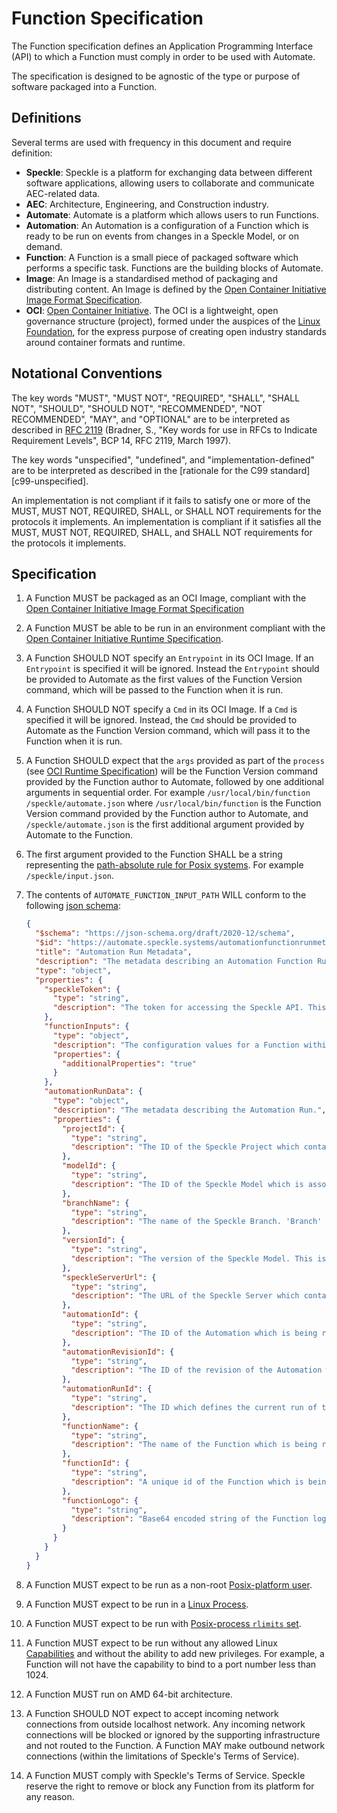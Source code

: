 # Function Specification

The Function specification defines an Application Programming Interface (API) to which a Function must comply in order to be used with Automate.

The specification is designed to be agnostic of the type or purpose of software packaged into a Function.

## Definitions

Several terms are used with frequency in this document and require definition:

- **Speckle**: Speckle is a platform for exchanging data between different software applications, allowing users to collaborate and communicate AEC-related data.
- **AEC**: Architecture, Engineering, and Construction industry.
- **Automate**: Automate is a platform which allows users to run Functions.
- **Automation**: An Automation is a configuration of a Function which is ready to be run on events from changes in a Speckle Model, or on demand.
- **Function**: A Function is a small piece of packaged software which performs a specific task. Functions are the building blocks of Automate.
- **Image**: An Image is a standardised method of packaging and distributing content. An Image is defined by the [Open Container Initiative Image Format Specification](https://github.com/opencontainers/image-spec/blob/main/spec.md).
- **OCI**: [Open Container Initiative](https://opencontainers.org/). The OCI is a lightweight, open governance structure (project), formed under the auspices of the [Linux Foundation](https://www.linuxfoundation.org/), for the express purpose of creating open industry standards around container formats and runtime.

## Notational Conventions

The key words "MUST", "MUST NOT", "REQUIRED", "SHALL", "SHALL NOT", "SHOULD", "SHOULD NOT", "RECOMMENDED", "NOT RECOMMENDED", "MAY", and "OPTIONAL" are to be interpreted as described in [RFC 2119](https://tools.ietf.org/html/rfc2119) (Bradner, S., "Key words for use in RFCs to Indicate Requirement Levels", BCP 14, RFC 2119, March 1997).

The key words "unspecified", "undefined", and "implementation-defined" are to be interpreted as described in the [rationale for the C99 standard][c99-unspecified].

An implementation is not compliant if it fails to satisfy one or more of the MUST, MUST NOT, REQUIRED, SHALL, or SHALL NOT requirements for the protocols it implements.
An implementation is compliant if it satisfies all the MUST, MUST NOT, REQUIRED, SHALL, and SHALL NOT requirements for the protocols it implements.

## Specification

1. A Function MUST be packaged as an OCI Image, compliant with the [Open Container Initiative Image Format Specification](https://github.com/opencontainers/image-spec/blob/main/spec.md)

1. A Function MUST be able to be run in an environment compliant with the [Open Container Initiative Runtime Specification](https://github.com/opencontainers/runtime-spec/blob/main/spec.md).

1. A Function SHOULD NOT specify an `Entrypoint` in its OCI Image. If an `Entrypoint` is specified it will be ignored. Instead the `Entrypoint` should be provided to Automate as the first values of the Function Version command, which will be passed to the Function when it is run.

1. A Function SHOULD NOT specify a `Cmd` in its OCI Image. If a `Cmd` is specified it will be ignored. Instead, the `Cmd` should be provided to Automate as the Function Version command, which will pass it to the Function when it is run.

1. A Function SHOULD expect that the `args` provided as part of the `process` (see [OCI Runtime Specification](https://github.com/opencontainers/runtime-spec/blob/main/spec.md)) will be the Function Version command provided by the Function author to Automate, followed by one additional arguments in sequential order. For example `/usr/local/bin/function /speckle/automate.json` where `/usr/local/bin/function` is the Function Version command provided by the Function author to Automate, and `/speckle/automate.json` is the first additional argument provided by Automate to the Function.

1. The first argument provided to the Function SHALL be a string representing the [path-absolute rule for Posix systems](https://datatracker.ietf.org/doc/html/rfc8089#appendix-D.1). For example `/speckle/input.json`.

1. The contents of `AUTOMATE_FUNCTION_INPUT_PATH` WILL conform to the following [json schema](https://json-schema.org/):

    ```json
    {
      "$schema": "https://json-schema.org/draft/2020-12/schema",
      "$id": "https://automate.speckle.systems/automationfunctionrunmetadata.schema.json",
      "title": "Automation Run Metadata",
      "description": "The metadata describing an Automation Function Run.",
      "type": "object",
      "properties": {
        "speckleToken": {
          "type": "string",
          "description": "The token for accessing the Speckle API. This Token SHALL be limited in scope to the Speckle Model which triggered the Function to run as part of an Automation."
        },
        "functionInputs": {
          "type": "object",
          "description": "The configuration values for a Function within an Automation.",
          "properties": {
            "additionalProperties": "true"
          }
        },
        "automationRunData": {
          "type": "object",
          "description": "The metadata describing the Automation Run.",
          "properties": {
            "projectId": {
              "type": "string",
              "description": "The ID of the Speckle Project which contains the Speckle Model which is associated with the Automation."
            },
            "modelId": {
              "type": "string",
              "description": "The ID of the Speckle Model which is associated with the Automation. A change to this model may have caused the Automation to run."
            },
            "branchName": {
              "type": "string",
              "description": "The name of the Speckle Branch. 'Branch' is now known as 'Model' except in the Speckle API, where 'Branch' wording is retained to provide backwards compatibility and ensure ongoing stability of the API."
            },
            "versionId": {
              "type": "string",
              "description": "The version of the Speckle Model. This is the version which was created as a result of the change which triggered the Automation to run. Or, in the case of an Automation being manually triggered by a user, it is the current version of the Speckle Model."
            },
            "speckleServerUrl": {
              "type": "string",
              "description": "The URL of the Speckle Server which contains the Speckle Project and Speckle Model which is associated with the Automation."
            },
            "automationId": {
              "type": "string",
              "description": "The ID of the Automation which is being run."
            },
            "automationRevisionId": {
              "type": "string",
              "description": "The ID of the revision of the Automation which is being run."
            },
            "automationRunId": {
              "type": "string",
              "description": "The ID which defines the current run of the Automation. This is a unique ID which is generated for each run of an Automation."
            },
            "functionName": {
              "type": "string",
              "description": "The name of the Function which is being run."
            },
            "functionId": {
              "type": "string",
              "description": "A unique id of the Function which is being run. This includes a hyphen concatenated string containing the Automation ID, the Automation version ID, the Function Id, the Function Version ID, and a unique number which identifies this running instance within the context of the running Automation."
            },
            "functionLogo": {
              "type": "string",
              "description": "Base64 encoded string of the Function logo."
            }
          }
        }
      }
    }
    ```

1. A Function MUST expect to be run as a non-root [Posix-platform user](https://github.com/opencontainers/runtime-spec/blob/main/config.md).

1. A Function MUST expect to be run in a [Linux Process](https://github.com/opencontainers/runtime-spec/blob/main/config.md#process).

1. A Function MUST expect to be run with [Posix-process `rlimits` set](https://github.com/opencontainers/runtime-spec/blob/main/config.md#process).

1. A Function MUST expect to be run without any allowed Linux [Capabilities](http://man7.org/linux/man-pages/man7/capabilities.7.html) and without the ability to add new privileges. For example, a Function will not have the capability to bind to a port number less than 1024.

1. A Function MUST run on AMD 64-bit architecture.

1. A Function SHOULD NOT expect to accept incoming network connections from outside localhost network. Any incoming network connections will be blocked or ignored by the supporting infrastructure and not routed to the Function. A Function MAY make outbound network connections (within the limitations of Speckle's Terms of Service).

1. A Function MUST comply with Speckle's Terms of Service. Speckle reserve the right to remove or block any Function from its platform for any reason.
